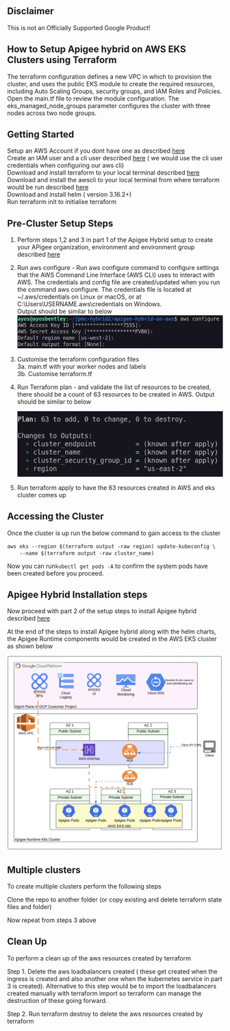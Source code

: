 ## Disclaimer
This is not an Officially Supported Google Product!



## How to Setup Apigee hybrid on AWS EKS Clusters using Terraform 


The terraform configuration defines a new VPC in which to provision the cluster, and uses the public EKS module to create the required resources, including Auto Scaling Groups, security groups, and IAM Roles and Policies.
Open the main.tf file to review the module configuration. The eks_managed_node_groups parameter configures the cluster with three nodes across two node groups.  


## Getting Started

Setup an AWS Account if you dont have one as described [here](https://aws.amazon.com/free/?gclid=Cj0KCQiA4fi7BhC5ARIsAEV1YibM5aQfcEpKMPjPwUGl-JqNl6fp9-LoTxpHhH2RFh59MFc1_yETcCQaAmHGEALw_wcB&trk=c8882cbf-4c23-4e67-b098-09697e14ffd9&sc_channel=ps&ef_id=Cj0KCQiA4fi7BhC5ARIsAEV1YibM5aQfcEpKMPjPwUGl-JqNl6fp9-LoTxpHhH2RFh59MFc1_yETcCQaAmHGEALw_wcB:G:s&s_kwcid=AL!4422!3!453053794281!e!!g!!create%20aws%20account!10706954804!104359293503&all-free-tier.sort-by=item.additionalFields.SortRank&all-free-tier.sort-order=asc&awsf.Free%20Tier%20Types=*all&awsf.Free%20Tier%20Categories=*all)  
Create an IAM user and a cli user described [here](https://docs.aws.amazon.com/IAM/latest/UserGuide/id_users_create.html) ( we would use the cli user credentials when configuring our aws cli)  
Download and install terraform to your local terminal described [here](https://developer.hashicorp.com/terraform/install)  
Download and install the awscli to your local terminal from where terraform would be run described [here](https://docs.aws.amazon.com/cli/v1/userguide/cli-chap-install.html)  
Download and install helm  ( version 3.16.2+)  
Run terraform init to initialise terraform  


## Pre-Cluster Setup Steps  

1. Perform steps 1,2 and 3 in part 1 of the Apigee Hybrid setup to create your APigee organization, environment and environment group described [here](https://cloud.google.com/apigee/docs/hybrid/v1.12/precog-overview)  
2. Run aws configure - Run aws configure command to configure settings that the AWS Command Line Interface (AWS CLI) uses to interact with AWS. The credentials and config file are created/updated when you run the command aws configure. The credentials file is located at ~/.aws/credentials on Linux or macOS,  or at C:\Users\USERNAME\.aws\credentials on Windows.  
   Output should be similar to below  
   ![AWS Config](Images/aws-config.png)
   
3. Customise the terraform configuration files  
   3a. main.tf with your worker nodes and labels  
   3b. Customise terraform.tf  
   
4. Run Terraform plan - and validate the list of resources to be created, there should be a count of 63 resources to be created in AWS. Output should be similar to below  

   ![Terraform Plan](Images/tf-plan.png)  

   
5. Run terraform apply to have the 63 resources created in AWS and eks cluster comes up 

## Accessing the Cluster  
Once the cluster is up run the below command to gain access to the cluster  

```
aws eks --region $(terraform output -raw region) update-kubeconfig \
    --name $(terraform output -raw cluster_name)
```

Now you can run```kubectl get pods -A```
 to confirm the system pods have been created before you proceed.  
 

## Apigee Hybrid Installation steps  

Now proceed with part 2 of the setup steps to install Apigee hybrid described [here](https://cloud.google.com/apigee/docs/hybrid/v1.12/install-download-charts)   

At the end of the steps to install Apigee hybrid along with the helm charts, the Apigee Runtime components would be created in the AWS EKS cluster as shown below  

![Apigee Runtime in AWS](Images/aws-objects.png)






## Multiple clusters  

To create multiple clusters perform the following steps  

Clone the repo to another folder (or copy existing and delete terraform state files and folder)

Now repeat from steps 3 above  



## Clean Up  

To perform a clean up of the aws resources created by terraform

Step 1. Delete the aws loadbalancers created ( these get created when the ingress is created and also another one when the kubernetes service in part 3 is created). Alternative to this step would be to import the loadbalancers created manually with terraform import so terraform can manage the destruction of these going forward.  

Step 2. Run terraform destroy to delete the aws resources created by terraform  
